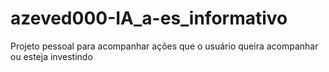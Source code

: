 # azeved000-IA_a-es_informativo
Projeto pessoal para acompanhar ações que o usuário queira acompanhar ou esteja investindo
